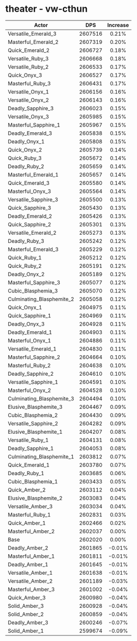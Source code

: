 # theater - vw-cthun
| Actor | DPS | Increase |
|---|:---:|:---:|
|Versatile_Emerald_3|2607516|0.21%|
|Masterful_Emerald_2|2607319|0.20%|
|Quick_Emerald_2|2606727|0.18%|
|Versatile_Ruby_3|2606668|0.18%|
|Versatile_Ruby_2|2606533|0.17%|
|Quick_Onyx_3|2606527|0.17%|
|Masterful_Ruby_3|2606431|0.17%|
|Versatile_Onyx_1|2606156|0.16%|
|Versatile_Onyx_2|2606143|0.16%|
|Deadly_Sapphire_3|2606023|0.15%|
|Versatile_Onyx_3|2605985|0.15%|
|Masterful_Sapphire_1|2605967|0.15%|
|Deadly_Emerald_3|2605838|0.15%|
|Deadly_Onyx_1|2605808|0.15%|
|Quick_Onyx_2|2605739|0.14%|
|Quick_Ruby_3|2605672|0.14%|
|Deadly_Ruby_2|2605659|0.14%|
|Masterful_Emerald_1|2605657|0.14%|
|Quick_Emerald_3|2605580|0.14%|
|Masterful_Onyx_3|2605564|0.14%|
|Versatile_Sapphire_3|2605500|0.13%|
|Quick_Sapphire_3|2605430|0.13%|
|Deadly_Emerald_2|2605426|0.13%|
|Quick_Sapphire_2|2605301|0.13%|
|Versatile_Emerald_2|2605273|0.13%|
|Deadly_Ruby_3|2605242|0.12%|
|Masterful_Emerald_3|2605229|0.12%|
|Quick_Ruby_1|2605212|0.12%|
|Quick_Ruby_2|2605191|0.12%|
|Deadly_Onyx_2|2605189|0.12%|
|Masterful_Sapphire_3|2605077|0.12%|
|Cubic_Blasphemia_3|2605070|0.12%|
|Culminating_Blasphemite_2|2605058|0.12%|
|Quick_Onyx_1|2604975|0.11%|
|Quick_Sapphire_1|2604969|0.11%|
|Deadly_Onyx_3|2604928|0.11%|
|Deadly_Emerald_1|2604903|0.11%|
|Masterful_Onyx_1|2604886|0.11%|
|Versatile_Emerald_1|2604830|0.11%|
|Masterful_Sapphire_2|2604664|0.10%|
|Masterful_Ruby_2|2604638|0.10%|
|Deadly_Sapphire_2|2604610|0.10%|
|Versatile_Sapphire_1|2604591|0.10%|
|Masterful_Onyx_2|2604528|0.10%|
|Culminating_Blasphemite_3|2604494|0.10%|
|Elusive_Blasphemite_3|2604467|0.09%|
|Cubic_Blasphemia_2|2604430|0.09%|
|Versatile_Sapphire_2|2604282|0.09%|
|Elusive_Blasphemite_1|2604207|0.08%|
|Versatile_Ruby_1|2604131|0.08%|
|Deadly_Sapphire_1|2604053|0.08%|
|Culminating_Blasphemite_1|2603812|0.07%|
|Quick_Emerald_1|2603780|0.07%|
|Deadly_Ruby_1|2603685|0.06%|
|Cubic_Blasphemia_1|2603433|0.05%|
|Quick_Amber_2|2603112|0.04%|
|Elusive_Blasphemite_2|2603083|0.04%|
|Versatile_Amber_3|2603034|0.04%|
|Masterful_Ruby_1|2602831|0.03%|
|Quick_Amber_1|2602466|0.02%|
|Masterful_Amber_2|2602037|0.00%|
|Base|2602020|0.00%|
|Deadly_Amber_2|2601865|-0.01%|
|Masterful_Amber_1|2601811|-0.01%|
|Deadly_Amber_1|2601645|-0.01%|
|Versatile_Amber_1|2601638|-0.01%|
|Versatile_Amber_2|2601189|-0.03%|
|Masterful_Amber_3|2601002|-0.04%|
|Quick_Amber_3|2600980|-0.04%|
|Solid_Amber_3|2600928|-0.04%|
|Solid_Amber_2|2600859|-0.04%|
|Deadly_Amber_3|2600246|-0.07%|
|Solid_Amber_1|2599674|-0.09%|
